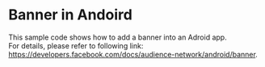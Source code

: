 <h1>Banner in Andoird</h1>

This sample code shows how to add a banner into an Adroid app.
<br/>
For details, please refer to following link: <a href="https://developers.facebook.com/docs/audience-network/android/banner">https://developers.facebook.com/docs/audience-network/android/banner</a>.
